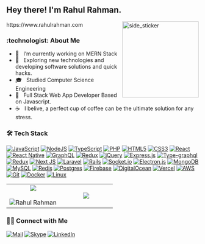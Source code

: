 <h2> Hey there! I'm Rahul Rahman. 
</h2>
https://www.rahulrahman.com 

<img align="right" width=200px height=200px alt="side_sticker" src="https://media.giphy.com/media/TEnXkcsHrP4YedChhA/giphy.gif" />

<h3>:technologist:	  About Me </h3>

- 🔭 &nbsp; I’m currently working on MERN Stack 
- 🤔 &nbsp; Exploring new technologies and developing software solutions and quick hacks.
- 🎓 &nbsp; Studied Computer Science Engineering
- 💼 &nbsp; Full Stack Web App Developer Based on Javascript.
- ☕ &nbsp; I belive, a perfect cup of coffee can be the ultimate solution for any stress. 

<h3>🛠 Tech Stack</h3>

[![JavaScript](https://img.shields.io/badge/javascript-%23323330.svg?style=for-the-badge&logo=javascript&logoColor=%23F7DF1E)](www.rahulrahman.com) 
[![NodeJS](https://img.shields.io/badge/node.js-6DA55F?style=for-the-badge&logo=node.js&logoColor=white)](www.rahulrahman.com) 
[![TypeScript](https://img.shields.io/badge/typescript-%23007ACC.svg?style=for-the-badge&logo=typescript&logoColor=white)](www.rahulrahman.com)
[![PHP](https://img.shields.io/badge/php-%23777BB4.svg?style=for-the-badge&logo=php&logoColor=white)](www.rahulrahman.com)
[![HTML5](https://img.shields.io/badge/html5-%23E34F26.svg?style=for-the-badge&logo=html5&logoColor=white)](www.rahulrahman.com) 
[![CSS3](https://img.shields.io/badge/css3-%231572B6.svg?style=for-the-badge&logo=css3&logoColor=white)](www.rahulrahman.com) 
[![React](https://img.shields.io/badge/react-%2320232a.svg?style=for-the-badge&logo=react&logoColor=%2361DAFB)](https://www.rahulrahman.com)
[![React Native](https://img.shields.io/badge/react_native-%2320232a.svg?style=for-the-badge&logo=react&logoColor=%2361DAFB)](https://github.com/rahuliation)
[![GraphQL](https://img.shields.io/badge/-GraphQL-E10098?style=for-the-badge&logo=graphql&logoColor=white)](https://github.com/rahuliation)
[![Redux](https://img.shields.io/badge/redux-%23593d88.svg?style=for-the-badge&logo=redux&logoColor=white)](https://gitlab.com/rahuliation)
[![jQuery](https://img.shields.io/badge/jquery-%230769AD.svg?style=for-the-badge&logo=jquery&logoColor=white)](https://github.com/rahuliation)
[![Express.js](https://img.shields.io/badge/express.js-%23404d59.svg?style=for-the-badge&logo=express&logoColor=%2361DAFB)](https://gitlab.com/rahuliation)
[![Type-graphql](https://img.shields.io/badge/-TypeGraphQL-%23C04392?style=for-the-badge)](https://gitlab.com/rahuliation)
[![Redux](https://img.shields.io/badge/redux-%23593d88.svg?style=for-the-badge&logo=redux&logoColor=white)](https://gitlab.com/rahuliation)
[![Next JS](https://img.shields.io/badge/Next-black?style=for-the-badge&logo=next.js&logoColor=white)](https://gitlab.com/rahuliation)
[![Laravel](https://img.shields.io/badge/laravel-%23FF2D20.svg?style=for-the-badge&logo=laravel&logoColor=white)](https://github.com/rahuliation)
[![Rails](https://img.shields.io/badge/rails-%23CC0000.svg?style=for-the-badge&logo=ruby-on-rails&logoColor=white)](https://github.com/rahuliation)
[![Socket.io](https://img.shields.io/badge/Socket.io-black?style=for-the-badge&logo=socket.io&badgeColor=010101)](ttps://github.com/rahuliation)
[![Electron.js](https://img.shields.io/badge/Electron-191970?style=for-the-badge&logo=Electron&logoColor=white)](https://github.com/rahuliation)
[![MongoDB](https://img.shields.io/badge/MongoDB-%234ea94b.svg?style=for-the-badge&logo=mongodb&logoColor=white)](https://github.com/rahuliation)
[![MySQL](https://img.shields.io/badge/mysql-%2300f.svg?style=for-the-badge&logo=mysql&logoColor=white)](https://github.com/rahuliation)
[![Redis](https://img.shields.io/badge/redis-%23DD0031.svg?style=for-the-badge&logo=redis&logoColor=white)](https://www.rahulrahman.com)
[![Postgres](https://img.shields.io/badge/postgres-%23316192.svg?style=for-the-badge&logo=postgresql&logoColor=white)](https://www.rahulrahman.com)
[![Firebase](https://img.shields.io/badge/firebase-%23039BE5.svg?style=for-the-badge&logo=firebase)](https://www.rahulrahman.com)
[![DigitalOcean](https://img.shields.io/badge/DigitalOcean-%230167ff.svg?style=for-the-badge&logo=digitalOcean&logoColor=white)](https://www.rahulrahman.com)
[![Vercel](https://img.shields.io/badge/vercel-%23000000.svg?style=for-the-badge&logo=vercel&logoColor=white)](https://www.rahulrahman.com)
[![AWS](https://img.shields.io/badge/AWS-%23FF9900.svg?style=for-the-badge&logo=amazon-aws&logoColor=white)](https://www.rahulrahman.com)
[![Git](https://img.shields.io/badge/git-%23F05033.svg?style=for-the-badge&logo=git&logoColor=white)](https://www.rahulrahman.com)
[![Docker](https://img.shields.io/badge/-Docker-black?style=for-the-badge&logo=docker&link=https://github.com/rahuliation)](https://www.rahulrahman.com)
[![Linux](https://img.shields.io/badge/Linux-FCC624?style=for-the-badge&logo=linux&logoColor=black)](https://www.rahulrahman.com)
<br>


<table border="0" align="center">
<tr border="0">
<td width="50%" align="center">
  <img  align="center"  src="https://github-readme-stats.vercel.app/api?username=rahuliation&theme=cobalt&show_icons=true&count_private=true" />
  <br></br>
  <img  title="🔥 Get streak stats for your profile at git.io/rahuliation" alt="Rahul Rahman" src="https://github-readme-streak-stats.herokuapp.com/?user=rahuliation&theme=dark&hide_border=true" />
</td>

<td width="50%" align="center">

  <img  align="center"  src="https://github-readme-stats.anuraghazra1.vercel.app/api/top-langs/?username=DHANOLA&theme=dark&hide_border=true&no-bg=true&no-frame=true&langs_count=10"/>
  
  </td>
</tr>
</table>

<h3> 🤝🏻 Connect with Me </h3>

[![Mail](https://img.shields.io/badge/hello@rahulrahman.com-D14836?style=for-the-badge&logo=gmail&logoColor=white)](mailto:hello@rahulrahman.com?Subject=Hello)
[![Skype](https://img.shields.io/badge/<live:rahul.workspace>-%2300AFF0.svg?style=for-the-badge&logo=Skype&logoColor=white)](skype::live:rahul.workspace)
[![LinkedIn](https://img.shields.io/badge/linkedin-%230077B5.svg?style=for-the-badge&logo=linkedin&logoColor=white)](https://www.linkedin.com/in/rahul-workspace/)


